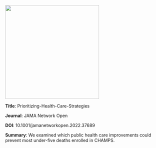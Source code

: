 <img src=https://github.com/user-attachments/assets/ecd05510-50b2-41e5-9110-d046acd678ae width="300">

**Title**: Prioritizing-Health-Care-Strategies

**Journal**: JAMA Network Open

**DOI**: 10.1001/jamanetworkopen.2022.37689

**Summary**: We examined which public health care improvements could prevent most under-five deaths enrolled in CHAMPS.
